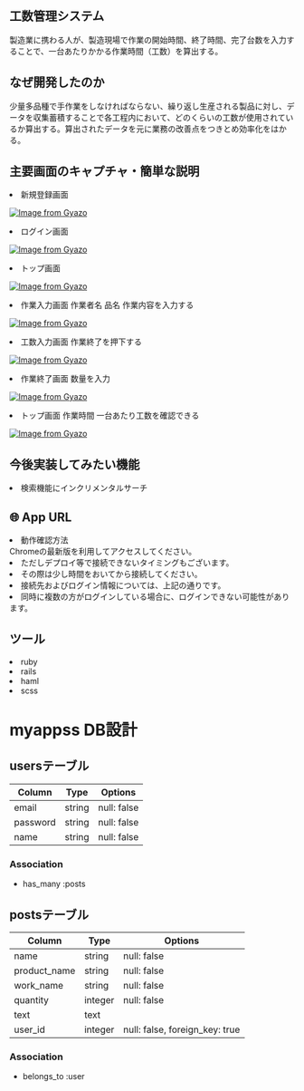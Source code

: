 ## 工数管理システム
製造業に携わる人が、製造現場で作業の開始時間、終了時間、完了台数を入力することで、一台あたりかかる作業時間（工数）を算出する。
## なぜ開発したのか
少量多品種で手作業をしなければならない、繰り返し生産される製品に対し、データを収集蓄積することで各工程内において、どのくらいの工数が使用されているか算出する。算出されたデータを元に業務の改善点をつきとめ効率化をはかる。
## 主要画面のキャプチャ・簡単な説明
<li>新規登録画面</li>

[![Image from Gyazo](https://i.gyazo.com/a24f90cc96eee2f28c4961192b9f0381.png)](https://gyazo.com/a24f90cc96eee2f28c4961192b9f0381)
<li>ログイン画面</li>

[![Image from Gyazo](https://i.gyazo.com/5f7faa98b5824ad5c4c9e918a08bdef4.png)](https://gyazo.com/5f7faa98b5824ad5c4c9e918a08bdef4)
<li>トップ画面</li>

[![Image from Gyazo](https://i.gyazo.com/77b72a4a71bf414e790046e865b083e9.png)](https://gyazo.com/77b72a4a71bf414e790046e865b083e9)
<li>作業入力画面 作業者名 品名 作業内容を入力する</li>

[![Image from Gyazo](https://i.gyazo.com/0b0afbbd96553879f4f6863ac3ff8813.png)](https://gyazo.com/0b0afbbd96553879f4f6863ac3ff8813)
<li>工数入力画面 作業終了を押下する</li>

[![Image from Gyazo](https://i.gyazo.com/b59b82c540f5e80b6921fbce345d44f5.png)](https://gyazo.com/b59b82c540f5e80b6921fbce345d44f5)
<li>作業終了画面 数量を入力</li>

[![Image from Gyazo](https://i.gyazo.com/10c1f41a84b9dbd16120a671a6178719.png)](https://gyazo.com/10c1f41a84b9dbd16120a671a6178719)
<li>トップ画面 作業時間 一台あたり工数を確認できる</li>

[![Image from Gyazo](https://i.gyazo.com/a5e846d63b58528c49355afe120007fb.png)](https://gyazo.com/a5e846d63b58528c49355afe120007fb)

## 今後実装してみたい機能
<li>検索機能にインクリメンタルサーチ</li>

## 🌐 App URL

<li>動作確認方法</li>
  Chromeの最新版を利用してアクセスしてください。
  <li>ただしデプロイ等で接続できないタイミングもございます。</li>
  <li>その際は少し時間をおいてから接続してください。</li>
  <li>接続先およびログイン情報については、上記の通りです。</li>
  <li>同時に複数の方がログインしている場合に、ログインできない可能性があります。</li>


## ツール
<li>ruby</li>
<li>rails</li>
<li>haml</li>
<li>scss</li>

# myappss DB設計
## usersテーブル
|Column|Type|Options|
|------|----|-------|
|email|string|null: false|
|password|string|null: false|
|name|string|null: false|
### Association
- has_many :posts

## postsテーブル
|Column|Type|Options|
|------|----|-------|
|name|string|null: false|
|product_name|string|null: false|
|work_name|string|null: false|
|quantity|integer|null: false|
|text|text||
|user_id|integer|null: false, foreign_key: true|
### Association
- belongs_to :user


